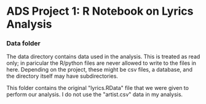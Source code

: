 # ADS Project 1: R Notebook on Lyrics Analysis
### Data folder

The data directory contains data used in the analysis. This is treated as read only; in paricular the R/python files are never allowed to write to the files in here. Depending on the project, these might be csv files, a database, and the directory itself may have subdirectories.

This folder contains the original "lyrics.RData" file that we were given to perform our analysis. I do not use the "artist.csv" data in my analysis.
